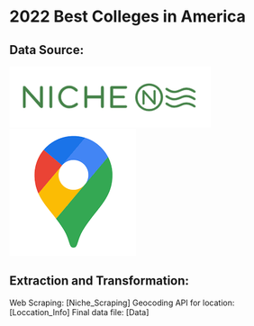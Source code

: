 # 2022 Best Colleges in America

## Data Source:
[![niche](Images/NicheLogo.png)](https://www.niche.com/) [![Geocoding](Images/GeocodingAPI.png)](https://https://developers.google.com/maps/documentation/geocoding/overview)

## Extraction and Transformation:
Web Scraping: [Niche_Scraping]
Geocoding API for location: [Loccation_Info]
Final data file: [Data]
